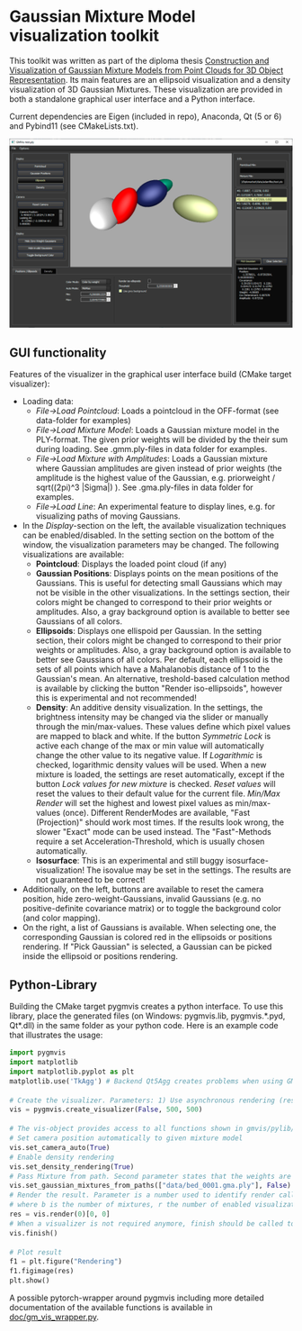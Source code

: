 # Gaussian Mixture Model visualization toolkit

This toolkit was written as part of the diploma thesis [Construction and Visualization of Gaussian Mixture Models from Point Clouds for 3D Object Representation](https://www.cg.tuwien.ac.at/research/publications/2022/FRAISS-2022-CGMM/FRAISS-2022-CGMM-thesis.pdf).
Its main features are an ellipsoid visualization and a density visualization of 3D Gaussian Mixtures. These visualization are provided in both a standalone graphical user interface and a Python interface.

Current dependencies are Eigen (included in repo), Anaconda, Qt (5 or 6) and Pybind11 (see CMakeLists.txt).

![Screenshot](data/GUI-2.png)

## GUI functionality
Features of the visualizer in the graphical user interface build (CMake target visualizer):
* Loading data:
    * *File->Load Pointcloud*: Loads a pointcloud in the OFF-format (see data-folder for examples)
    * *File->Load Mixture Model*: Loads a Gaussian mixture model in the PLY-format. The given prior weights will be divided by the their sum during loading. See .gmm.ply-files in data folder for examples.
    * *File->Load Mixture with Amplitudes*: Loads a Gaussian mixture where Gaussian amplitudes are given instead of prior weights (the amplitude is the highest value of the Gaussian, e.g. priorweight / sqrt((2pi)^3 |Sigma|) ). See .gma.ply-files in data folder for examples.
    * *File->Load Line*: An experimental feature to display lines, e.g. for visualizing paths of moving Gaussians.
* In the *Display*-section on the left, the available visualization techniques can be enabled/disabled. In the setting section on the bottom of the window, the visualization parameters may be changed. The following visualizations are available:
    * **Pointcloud**: Displays the loaded point cloud (if any)
    * **Gaussian Positions**: Displays points on the mean positions of the Gaussians. This is useful for detecting small Gaussians which may not be visible in the other visualizations. In the settings section, their colors might be changed to correspond to their prior weights or amplitudes. Also, a gray background option is available to better see Gaussians of all colors.
    * **Ellipsoids**: Displays one ellispoid per Gaussian. In the setting section, their colors might be changed to correspond to their prior weights or amplitudes. Also, a gray background option is available to better see Gaussians of all colors. Per default, each ellipsoid is the sets of all points which have a Mahalanobis distance of 1 to the Gaussian's mean. An alternative, treshold-based calculation method is available by clicking the button "Render iso-ellipsoids", however this is experimental and not recommended!
    * **Density**: An additive density visualization. In the settings, the brightness intensity may be changed via the slider or manually through the min/max-values. These values define which pixel values are mapped to black and white. If the button *Symmetric Lock* is active each change of the max or min value will automatically change the other value to its negative value. If *Logarithmic* is checked, logarithmic density values will be used. When a new mixture is loaded, the settings are reset automatically, except if the button *Lock values for new mixture* is checked. *Reset values* will reset the values to their default value for the current file. *Min/Max Render* will set the highest and lowest pixel values as min/max-values (once). Different RenderModes are available, "Fast (Projection)" should work most times. If the results look wrong, the slower "Exact" mode can be used instead. The "Fast"-Methods require a set Acceleration-Threshold, which is usually chosen automatically.
    * **Isosurface**: This is an experimental and still buggy isosurface-visualization! The isovalue may be set in the settings. The results are not guaranteed to be correct!
* Additionally, on the left, buttons are available to reset the camera position, hide zero-weight-Gaussians, invalid Gaussians (e.g. no positive-definite covariance matrix) or to toggle the background color (and color mapping).
* On the right, a list of Gaussians is available. When selecting one, the corresponding Gaussian is colored red in the ellipsoids or positions rendering. If "Pick Gaussian" is selected, a Gaussian can be picked inside the ellipsoid or positions rendering.

## Python-Library
Building the CMake target pygmvis creates a python interface. To use this library, place the generated files (on Windows: pygmvis.lib, pygmvis.\*.pyd, Qt\*.dll) in the same folder as your python code. Here is an example code that illustrates the usage:

```python
import pygmvis
import matplotlib
import matplotlib.pyplot as plt
matplotlib.use('TkAgg') # Backend Qt5Agg creates problems when using GMVis, so rather use TkAgg or something else

# Create the visualizer. Parameters: 1) Use asynchronous rendering (result returned by callback), 2) width, 3) height
vis = pygmvis.create_visualizer(False, 500, 500)

# The vis-object provides access to all functions shown in gmvis/pylib/Visualizer.cpp
# Set camera position automatically to given mixture model
vis.set_camera_auto(True)
# Enable density rendering
vis.set_density_rendering(True)
# Pass Mixture from path. Second parameter states that the weights are given as amplitudes rather than prior weights that sum to one
vis.set_gaussian_mixtures_from_paths(["data/bed_0001.gma.ply"], False)
# Render the result. Parameter is a number used to identify render calls in asynchronous mode. The result is an array of shape (b, r, h, w, 4),
# where b is the number of mixtures, r the number of enabled visualizations, h the height, w the width, and 4 is the number of color channels.
res = vis.render(0)[0, 0]
# When a visualizer is not required anymore, finish should be called to properly shutdown!
vis.finish()

# Plot result
f1 = plt.figure("Rendering")
f1.figimage(res)
plt.show()
```

A possible pytorch-wrapper around pygmvis including more detailed documentation of the available functions is available in [doc/gm_vis_wrapper.py](doc/gm_vis_wrapper.py).

